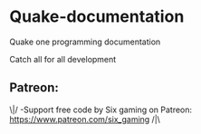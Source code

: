 # Quake-documentation
Quake one programming documentation

Catch all for all development

## Patreon:

\\|/
-Support free code by Six gaming on Patreon: https://www.patreon.com/six_gaming
/|\

